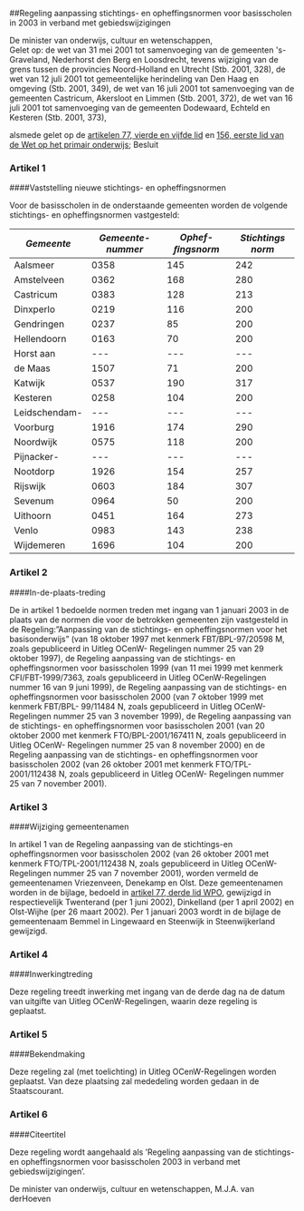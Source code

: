 <meta http-equiv='Content-Type' content='text/html; charset=utf-8' />

##Regeling aanpassing stichtings- en opheffingsnormen voor basisscholen in 2003 in verband met gebiedswijzigingen

De minister van onderwijs, cultuur en wetenschappen,  
Gelet op: de wet van 31 mei 2001 tot samenvoeging van de gemeenten 's-Graveland, Nederhorst den Berg en Loosdrecht, tevens wijziging van de grens tussen de provincies Noord-Holland en Utrecht (Stb. 2001, 328), de wet van 12 juli 2001 tot gemeentelijke herindeling van Den Haag en omgeving (Stb. 2001, 349), de wet van 16 juli 2001 tot samenvoeging van de gemeenten Castricum, Akersloot en Limmen (Stb. 2001, 372), de wet van 16 juli 2001 tot samenvoeging van de gemeenten Dodewaard, Echteld en Kesteren (Stb. 2001, 373),

alsmede gelet op de [artikelen 77, vierde en vijfde lid](../../../../../../../../../../../wet/wbo/BWBR0003420/README.md) en [156, eerste lid van de Wet op het primair onderwijs](../../../../../../../../../../../wet/wbo/BWBR0003420/README.md);
Besluit    

### Artikel  1  

####Vaststelling nieuwe stichtings- en opheffingsnormen

Voor de basisscholen in de onderstaande gemeenten worden de volgende stichtings- en opheffingsnormen vastgesteld:  

|  *Gemeente*   |  *Gemeente-*    *nummer*   |  *Ophef-*    *ﬁngsnorm*   |  *Stichtings*    *norm*   |
|---|---|---|---|
| Aalsmeer  | 0358  | 145  | 242  |
| Amstelveen  | 0362  | 168  | 280  |
| Castricum  | 0383  | 128  | 213  |
| Dinxperlo  | 0219  | 116  | 200  |
| Gendringen  | 0237  | 85  | 200  |
| Hellendoorn  | 0163  | 70  | 200  |
| Horst aan  | --- | --- | --- |
| de Maas  | 1507  | 71  | 200  |
| Katwijk  | 0537  | 190  | 317  |
| Kesteren  | 0258  | 104  | 200  |
| Leidschendam-  | --- | --- | --- |
| Voorburg  | 1916  | 174  | 290  |
| Noordwijk  | 0575  | 118  | 200  |
| Pijnacker-  | --- | --- | --- |
| Nootdorp  | 1926  | 154  | 257  |
| Rijswijk  | 0603  | 184  | 307  |
| Sevenum  | 0964  | 50  | 200  |
| Uithoorn  | 0451  | 164  | 273  |
| Venlo  | 0983  | 143  | 238  |
| Wijdemeren  | 1696  | 104  | 200  |

### Artikel  2  

####In-de-plaats-treding

De in artikel 1 bedoelde normen treden met ingang van 1 januari 2003 in de plaats van de normen die voor de betrokken gemeenten zijn vastgesteld in de Regeling:”Aanpassing van de stichtings- en opheffingsnormen voor het basisonderwijs” (van 18 oktober 1997 met kenmerk FBT/BPL-97/20598 M, zoals gepubliceerd in Uitleg OCenW- Regelingen nummer 25 van 29 oktober 1997), de Regeling aanpassing van de stichtings- en opheffingsnormen voor basisscholen 1999 (van 11 mei 1999 met kenmerk CFI/FBT-1999/7363, zoals gepubliceerd in Uitleg OCenW-Regelingen nummer 16 van 9 juni 1999), de Regeling aanpassing van de stichtings- en opheffingsnormen voor basisscholen 2000 (van 7 oktober 1999 met kenmerk FBT/BPL- 99/11484 N, zoals gepubliceerd in Uitleg OCenW-Regelingen nummer 25 van 3 november 1999), de Regeling aanpassing van de stichtings- en opheffingsnormen voor basisscholen 2001 (van 20 oktober 2000 met kenmerk FTO/BPL-2001/167411 N, zoals gepubliceerd in Uitleg OCenW- Regelingen nummer 25 van 8 november 2000) en de Regeling aanpassing van de stichtings- en opheffingsnormen voor basisscholen 2002 (van 26 oktober 2001 met kenmerk FTO/TPL-2001/112438 N, zoals gepubliceerd in Uitleg OCenW- Regelingen nummer 25 van 7 november 2001).  

### Artikel  3  

####Wijziging gemeentenamen

In artikel 1 van de Regeling aanpassing van de stichtings-en opheffingsnormen voor basisscholen 2002 (van 26 oktober 2001 met kenmerk FTO/TPL-2001/112438 N, zoals gepubliceerd in Uitleg OCenW- Regelingen nummer 25 van 7 november 2001), worden vermeld de gemeentenamen Vriezenveen, Denekamp en Olst. Deze gemeentenamen worden in de bijlage, bedoeld in [artikel 77, derde lid WPO](../../../../../../../../../../../wet/wbo/BWBR0003420/README.md), gewijzigd in respectievelijk Twenterand (per 1 juni 2002), Dinkelland (per 1 april 2002) en Olst-Wijhe (per 26 maart 2002). Per 1 januari 2003 wordt in de bijlage de gemeentenaam Bemmel in Lingewaard en Steenwijk in Steenwijkerland gewijzigd.  

### Artikel  4  

####Inwerkingtreding

Deze regeling treedt inwerking met ingang van de derde dag na de datum van uitgifte van Uitleg OCenW-Regelingen, waarin deze regeling is geplaatst.  

### Artikel  5  

####Bekendmaking

Deze regeling zal (met toelichting) in Uitleg OCenW-Regelingen worden geplaatst. Van deze plaatsing zal mededeling worden gedaan in de Staatscourant.  

### Artikel  6  

####Citeertitel

Deze regeling wordt aangehaald als ’Regeling aanpassing van de stichtings- en opheffingsnormen voor basisscholen 2003 in verband met gebiedswijzigingen’.  

De 
minister van onderwijs, cultuur en wetenschappen, 
M.J.A. van derHoeven    
